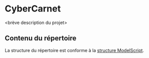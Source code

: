 CyberCarnet
===========

<brève description du projet>

Contenu du répertoire
---------------------

La structure du répertoire est conforme à la [structure ModelScript](https://modelscript.readthedocs.io/en/latest/artefacts/index.html).

